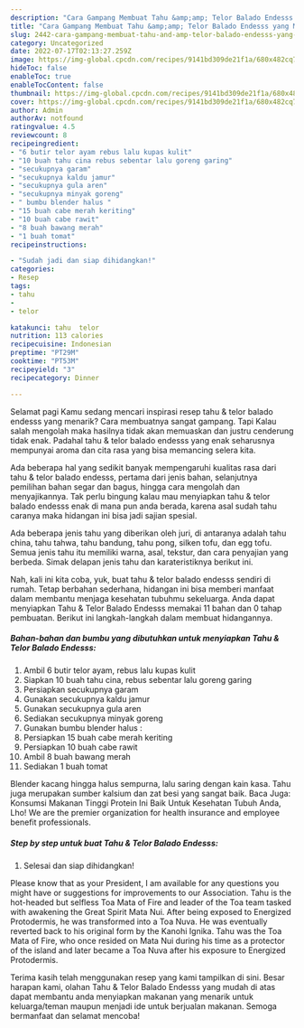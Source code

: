 ```yaml
---
description: "Cara Gampang Membuat Tahu &amp;amp; Telor Balado Endesss yang Menggugah Selera, Buat Buka Puasa Enak Banget"
title: "Cara Gampang Membuat Tahu &amp;amp; Telor Balado Endesss yang Menggugah Selera, Buat Buka Puasa Enak Banget"
slug: 2442-cara-gampang-membuat-tahu-and-amp-telor-balado-endesss-yang-menggugah-selera-buat-buka-puasa-enak-banget
category: Uncategorized
date: 2022-07-17T02:13:27.259Z
image: https://img-global.cpcdn.com/recipes/9141bd309de21f1a/680x482cq70/tahu-telor-balado-endesss-foto-resep-utama.jpg
hideToc: false
enableToc: true
enableTocContent: false
thumbnail: https://img-global.cpcdn.com/recipes/9141bd309de21f1a/680x482cq70/tahu-telor-balado-endesss-foto-resep-utama.jpg
cover: https://img-global.cpcdn.com/recipes/9141bd309de21f1a/680x482cq70/tahu-telor-balado-endesss-foto-resep-utama.jpg
author: Admin
authorAv: notfound
ratingvalue: 4.5
reviewcount: 8
recipeingredient:
- "6 butir telor ayam rebus lalu kupas kulit"
- "10 buah tahu cina rebus sebentar lalu goreng garing"
- "secukupnya garam"
- "secukupnya kaldu jamur"
- "secukupnya gula aren"
- "secukupnya minyak goreng"
- " bumbu blender halus "
- "15 buah cabe merah keriting"
- "10 buah cabe rawit"
- "8 buah bawang merah"
- "1 buah tomat"
recipeinstructions:

- "Sudah jadi dan siap dihidangkan!"
categories:
- Resep
tags:
- tahu
- 
- telor

katakunci: tahu  telor 
nutrition: 113 calories
recipecuisine: Indonesian
preptime: "PT29M"
cooktime: "PT53M"
recipeyield: "3"
recipecategory: Dinner

---
```



Selamat pagi Kamu sedang mencari inspirasi resep tahu &amp; telor balado endesss yang menarik? Cara membuatnya sangat gampang. Tapi Kalau salah mengolah maka hasilnya tidak akan memuaskan dan justru cenderung tidak enak. Padahal tahu &amp; telor balado endesss yang enak seharusnya mempunyai aroma dan cita rasa yang bisa memancing selera kita.


Ada beberapa hal yang sedikit banyak mempengaruhi kualitas rasa dari tahu &amp; telor balado endesss, pertama dari jenis bahan, selanjutnya pemilihan bahan segar dan bagus, hingga cara mengolah dan menyajikannya. Tak perlu bingung kalau mau menyiapkan tahu &amp; telor balado endesss enak di mana pun anda berada, karena asal sudah tahu caranya maka hidangan ini bisa jadi sajian spesial.

Ada beberapa jenis tahu yang diberikan oleh juri, di antaranya adalah tahu china, tahu tahwa, tahu bandung, tahu pong, silken tofu, dan egg tofu. Semua jenis tahu itu memiliki warna, asal, tekstur, dan cara penyajian yang berbeda. Simak delapan jenis tahu dan karateristiknya berikut ini.


Nah, kali ini kita coba, yuk, buat tahu &amp; telor balado endesss sendiri di rumah. Tetap berbahan sederhana, hidangan ini bisa memberi manfaat dalam membantu menjaga kesehatan tubuhmu sekeluarga. Anda dapat menyiapkan Tahu &amp; Telor Balado Endesss memakai 11 bahan dan 0 tahap pembuatan. Berikut ini langkah-langkah dalam membuat hidangannya.

<!--inarticleads1-->

##### Bahan-bahan dan bumbu yang dibutuhkan untuk menyiapkan Tahu &amp; Telor Balado Endesss:

1. Ambil 6 butir telor ayam, rebus lalu kupas kulit
1. Siapkan 10 buah tahu cina, rebus sebentar lalu goreng garing
1. Persiapkan secukupnya garam
1. Gunakan secukupnya kaldu jamur
1. Gunakan secukupnya gula aren
1. Sediakan secukupnya minyak goreng
1. Gunakan  bumbu blender halus :
1. Persiapkan 15 buah cabe merah keriting
1. Persiapkan 10 buah cabe rawit
1. Ambil 8 buah bawang merah
1. Sediakan 1 buah tomat


Blender kacang hingga halus sempurna, lalu saring dengan kain kasa. Tahu juga merupakan sumber kalsium dan zat besi yang sangat baik. Baca Juga: Konsumsi Makanan Tinggi Protein Ini Baik Untuk Kesehatan Tubuh Anda, Lho! We are the premier organization for health insurance and employee benefit professionals. 

<!--inarticleads2-->

##### Step by step untuk buat Tahu &amp; Telor Balado Endesss:


1. Selesai dan siap dihidangkan!

Please know that as your President, I am available for any questions you might have or suggestions for improvements to our Association. Tahu is the hot-headed but selfless Toa Mata of Fire and leader of the Toa team tasked with awakening the Great Spirit Mata Nui. After being exposed to Energized Protodermis, he was transformed into a Toa Nuva. He was eventually reverted back to his original form by the Kanohi Ignika. Tahu was the Toa Mata of Fire, who once resided on Mata Nui during his time as a protector of the island and later became a Toa Nuva after his exposure to Energized Protodermis. 

Terima kasih telah menggunakan resep yang kami tampilkan di sini. Besar harapan kami, olahan Tahu &amp; Telor Balado Endesss yang mudah di atas dapat membantu anda menyiapkan makanan yang menarik untuk keluarga/teman maupun menjadi ide untuk berjualan makanan. Semoga bermanfaat dan selamat mencoba!
